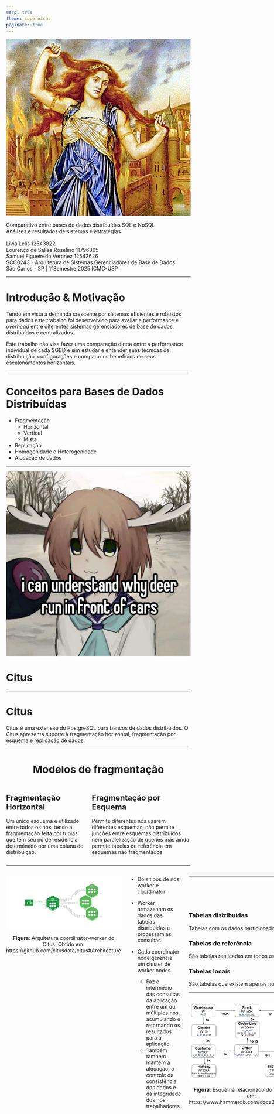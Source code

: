 ```yaml
---
marp: true
theme: copernicus
paginate: true
---
```

<!-- _class: titlepage -->

![bg left:33% saturate:1.5](assets/cassandra_painting.jpg)

<div class="title"> Comparativo entre bases de dados distribuídas SQL e NoSQL </div>
<div class="subtitle"      > Análises e resultados de sistemas e estratégias </div>
<br>
<div class="author"        > Lívia Lelis 12543822 </div>
<div class="author"        > Lourenço de Salles Roselino 11796805 </div>
<div class="author"        > Samuel Figueiredo Veronez 12542626 </div>
<div class="date"          > SCC0243 - Arquitetura de Sistemas Gerenciadores de Base de Dados </div>
<div class="organization"  > São Carlos - SP | 1°Semestre 2025 ICMC-USP </div>

---

# Introdução & Motivação

Tendo em vista a demanda crescente por sistemas eficientes e robustos para dados este trabalho foi desenvolvido para avaliar a performance e <i>overhead</i> entre diferentes sistemas gerenciadores de base de dados, distribuídos e centralizados.

Este trabalho não visa fazer uma comparação direta entre a performance individual de cada SGBD e sim estudar e entender suas técnicas de distribuição, configurações e comparar os beneficios de seus escalonamentos horizontais.

---

# Conceitos para Bases de Dados Distribuídas

- Fragmentação
  - Horizontal
  - Vertical
  - Mista
- Replicação
- Homogenidade e Heterogenidade
- Alocação de dados

---

<!-- _class: transition -->

![bg opacity:.03 blur:2.0px grayscale:1 brightness:0.75](https://github.com/VH-Evil-Inc/asgbd/blob/main/vhevilinc.jpg?raw=true)

# Citus

---

# Citus

Citus é uma extensão do PostgreSQL para bancos de dados distribuídos. O Citus apresenta suporte à fragmentação horizontal, fragmentação por esquema e replicação de dados.

---

<center>

# Modelos de fragmentação

</center>

<div class="columns">
<div>

## Fragmentação Horizontal

Um único esquema é utilizado entre todos
os nós, tendo a fragmentação feita por
tuplas que tem seu nó de residência determinado por uma coluna
de distribuição.

</div>

<div>

## Fragmentação por Esquema

Permite diferentes nós usarem diferentes esquemas, não permite junções entre esquemas distribuidos nem paralelização de queries mas ainda permite tabelas de referência em esquemas não fragmentados.

</div>
</div>

---

<div class="columns">
<div>

![h:400 drop-shadow:4px,5px,15px,#010101](./assets/citus-architecture.png)

<figcaption align="center">
<b>Figura</b>: Arquitetura coordinator-worker do Citus. Obtido em: https://github.com/citusdata/citus#Architecture
</figcaption>

</div>
<div>

- Dois tipos de nós: worker e coordinator

- Worker armazenam os dados das tabelas distribuidas e processam as consultas
- Cada coordinator node gerencia um cluster de worker nodes
  - Faz o intermédio das consultas da aplicação entre um ou múltiplos nós, acumulando e retornando os resultados para a aplicação
  - Também também mantém a alocação, o controle da consistência dos dados e da integridade dos nós trabalhadores.

</div>
<div>

---

<center>

# Tipos de Tabelas

</center>

<div class="columns3">
<div>

### Tabelas distribuídas

Tabelas com os dados particionados e distribuídos entre vários nós trabalhadores, permitindo consultas e operações paralelas.

</div>

<div>

### Tabelas de referência

São tabelas replicadas em todos os nós trabalhadores, utilizadas para armazenar dados pequenos e frequentemente acessados.

</div>

<div>

### Tabelas locais

São tabelas que existem apenas no nó coordenador e não são distribuídas nem replicadas.

</div>

</div>

---

<div class="columns">
<div>

<center>

![h:400 drop-shadow:4px,5px,15px,#010101](./assets/ch3-2.png)

<figcaption align="center">
<b>Figura</b>: Esquema relacionado do TPC-C. Obtido em: https://www.hammerdb.com/docs3.3/ch03s05.html
</figcaption>

</center>

</div>
<div>
<center>

### TCP-C

</center>

- Benchmark padronizado pela Transaction Processing Performance Council.
- Simula um sistema de empresa de vendas por atacado e transações típicas.
  - Novos Pedidos
  - Pagamentos
  - Processamento de Entregas
  - Consulta de Status de Pedidos
  - Consulta de Níveis de Estoque

</div>
<div>

---

# Estratégia de Distribuição do Citus

```sql
-- Distribution Configuration
SELECT create_distributed_table('customer', 'c_w_id')
SELECT create_distributed_table('district', 'd_w_id')
SELECT create_distributed_table('history', 'h_w_id')
SELECT create_distributed_table('warehouse', 'w_id')
SELECT create_distributed_table('stock', 's_w_id')
SELECT create_distributed_table('new_order', 'no_w_id')
SELECT create_distributed_table('orders', 'o_w_id')
SELECT create_distributed_table('order_line', 'ol_w_id')

SELECT create_reference_table('item')
```

---

# Ambiente

- PostgreSQL 17 & Citus 13
- Single Node x Multi Node ( 1 coord. ; 3 workers )
- Inicial: 4 CPUs e 8GB de RAM, restringidos via Docker no mesmo host
- Cloud: 4 vCPUs e 8GB de RAM, droplets de recurso compartilhado na DO

---

<!-- _class: transition -->

# Resultados do Benchmark (Local)

---

- **Single-Node**: 31.405 operações novas e 62.424 transações por minuto
- **Multi-Node**: 15.304 operações novas e 35.762 transações por minuto

---

# Ganho de performance e eficiência

| Métrica              | Single-Node | Multi-Node | Speedup | Eficiência (3 nós) | Eficiência (4 nós) |
|----------------------|-------------|------------|---------|--------------------|--------------------|
| Operações novas/min  | 31.405      | 15.304     | 0.49×   | 16.4%              | 12.3%              |
| Transações/min       | 62.424      | 35.762     | 0.57×   | 18.9%              | 14.3%              |

---

| PROC     | Replicas | MIN (ms) | AVG (ms) | MAX (ms)  | P99 (ms) | P95 (ms) | P50 (ms) |
| -------- | -------- | -------- | -------- | --------- | -------- | -------- | -------- |
| PAYMENT  | Single   | 0.833    | 52.601   | 1257.365  | 413.035  | 167.278  | 27.633   |
|          | Multi    | 0.990    | 101.086  | 1767.711  | 611.674  | 352.694  | 72.123   |
| NEWORD   | Single   | 1.640    | 48.569   | 1255.893  | 413.374  | 160.868  | 23.915   |
|          | Multi    | 1.774    | 107.871  | 1737.546  | 607.420  | 362.191  | 83.081   |
| SLEV     | Single   | 0.440    | 153.889  | 21302.445 | 4235.829 | 73.669   | 6.215    |
|          | Multi    | 0.612    | 63.438   | 5600.833  | 730.162  | 224.685  | 8.710    |
| DELIVERY | Single   | 1.278    | 54.623   | 1417.772  | 441.496  | 191.119  | 25.470   |
|          | Multi    | 2.286    | 115.989  | 1505.085  | 596.206  | 375.478  | 90.453   |
| OSTAT    | Single   | 0.104    | 2.725    | 455.587   | 47.199   | 3.844    | 1.292    |
|          | Multi    | 0.269    | 7.474    | 609.841   | 80.547   | 60.180   | 2.439    |

---

<!-- _class: transition -->

# Resultados do Benchmark (Cloud)

---

- **Single-Node**: 51.498 operações novas e 118.229 transações por minuto  
- **Multi-Node**: 67.108 operações novas e 154.437 transações por minuto

---

# Ganho de performance e eficiência

| Métrica              | Single-Node | Multi-Node | Speedup | Eficiência (3 nós) | Eficiência (4 nós) |
|----------------------|-------------|------------|---------|--------------------|--------------------|
| Operações novas/min  | 51.498      | 67.108     | 1.30×   | 43.3%              | 32.6%              |
| Transações/min       | 118.229     | 154.437    | 1.31×   | 43.7%              | 32.7%              |

---

| PROC     | Replicas | MIN (ms) | AVG (ms) | MAX (ms)   | P99 (ms) | P95 (ms) | P50 (ms) |
| -------- | -------- | -------- | -------- | ---------- | -------- | -------- | -------- |
| NEWORD   | Single   | 0.857    | 47.773   | 497.174    | 191.415  | 127.932  | 38.338   |
|          | Multi    | 2.333    | 26.435   | 582.658    | 211.060  | 113.347  | 9.682    |
| PAYMENT  | Single   | 0.400    | 15.545   | 422.251    | 112.142  | 50.166   | 9.886    |
|          | Multi    | 1.028    | 22.988   | 767.196    | 238.873  | 138.448  | 4.133    |
| DELIVERY | Single   | 0.990    | 74.445   | 667.467    | 268.406  | 184.238  | 62.080   |
|          | Multi    | 2.539    | 26.001   | 388.739    | 144.493  | 89.586   | 13.082   |
| SLEV     | Single   | 0.926    | 22.806   | 14.701.909 | 130.593  | 54.970   | 7.961    |
|          | Multi    | 1.629    | 31.134   | 12.533.507 | 672.486  | 56.177   | 4.754    |
| OSTAT    | Single   | 0.400    | 10.674   | 364.984    | 63.122   | 34.078   | 6.585    |
|          | Multi    | 0.990    | 8.749    | 244.090    | 62.440   | 33.984   | 3.864    |

---
<!-- _class: transition -->

![bg opacity:.08 blur:2.0px grayscale:1 brightness:0.75](./assets/cassandra_eye.png)

# Cassandra 👁

---

# Cassandra

Apache Cassandra é um banco de dados _open-source_ NoSQL distribuído, sendo classificado como um _Wide-Column Database_.

- Arquitetura _masterless_ com _clusters_ organizados em forma de anel

<center>

![h:400 drop-shadow:4px,5px,15px,#010101](./assets/apache-cassandra-diagrams-01.jpg)

</center>

---

# Wide Column

- Organização em linhas e colunas, com formatos que podem variar para uma mesma tabela.
- Chave Primária definida como chave de partição e, opcionalmente, chave de clustering.

---

# Estrutura de Dados e Particionamento

- Organização em _keyspaces_, distribuição por intervalod do espaço de tonkens

- Cada linha é identificada por uma chave primária composta por um partition key e, opcionalmente, colunas de ordenação

---

# Replicação, Tolerância a Falhas e Consistência

- Configurável por _keyspace_, permitindo definir o fator e a estratégia de replicação.

- _Tunable consistency_, permitindo o usuário definir por operação quantos nós precisam confirmar uma leitura ou escrita para que ela seja bem-sucedida.

- Por padrão opera como sistema _AP_ (alta disponibilidade e tolerância a partições), mas pode ser configurado como _CP_(consistência e tolerância a partições)

---

# Yahoo! Cloud Serving Benchmarking (YCSB)

- Benchmark amplamente utilizado para sistemas de banco de dados NoSQL.

- O YCSB utiliza um modelo de dados simples baseado em chave-valor. O formato
padrão do banco de dados possui 1 chave primária _YCSB_KEY_ e um conjunto de dados _FIELD0_, _FIELD1_, ..., _FIELD9_ que por padrão são tipo String.

---

# Ambiente

- Cassandra 4.1
- Single Node x Multi Node ( 3 instâncias )
- Cloud: 4 vCPUs e 8GB de RAM, droplets de recurso compartilhado na DO

<!-- _class: transition2 -->

# Resultados do Cassandra

---

# Tempos de benchmark no YCSB

| Configuração         | Tempo de Carregamento (ms) | Tempo de Execução (ms) |
| :------------------- | -------------------------: | ---------------------: |
| Nó único             |                    386 275 |                625 923 |
| 3 nós sem replicação |                    224 126 |                225 164 |
| 3 nós com replicação |                    477 892 |                552 229 |

---

# Ganho de performance e eficiência

| Configuração         | Tempo de Carregamento (ms) | Speedup Carga | Eficiência Carga | Tempo de Execução (ms) | Speedup Execução | Eficiência Execução |
|----------------------|-----------------------------|---------------|------------------|--------------------------|-------------------|----------------------|
| Nó único             | 386 275                     | 1.00×         | -                | 625 923                  | 1.00×             | -                    |
| 3 nós sem replicação | 224 126                     | 1.72×         | 57.3%            | 225 164                  | 2.78×             | 92.7%                |
| 3 nós com replicação | 477 892                     | 0.81×         | 27.0%            | 552 229                  | 1.13×             | 37.7%                |

---

# Resultados do benchmark YCSB - Único nó

| Operação |  Operações | Latência Média (μs) | Latência Mín (μs) | Latência Máx (μs) | 95\% (μs) | 99\% (μs) |
| :------- | ---------: | ------------------: | ----------------: | ----------------: | --------: | --------: |
| INSERT   | 10 000 000 |            1 222,82 |               197 |           148 607 |     1 961 |     5 299 |
| READ     |  5 000 753 |            2 296,55 |               220 |           135 295 |     4 583 |    11 775 |
| UPDATE   |  4 999 247 |            1 681,11 |               159 |           149 759 |     2 923 |     7 011 |

---

# Resultados agregados do benchmark YCSB - 3 nós sem replicação

| Operação |  Operações | Latência Média (μs) | Latência Mín (μs) | Latência Máx (μs) | 95\% (μs) | 99\% (μs) |
| :------- | ---------: | ------------------: | ----------------: | ----------------: | --------: | --------: |
| INSERT   | 10 000 000 |              703,01 |               159 |           139 135 |     1 084 |     2 669 |
| READ     |  4 998 961 |              759,82 |               210 |            97 151 |     1 205 |     2 307 |
| UPDATE   |  5 001 039 |              656,09 |               160 |            95 935 |     1 087 |     2 964 |

---

# Resultados agregados do benchmark YCSB - 3 nós com replicação

| Operação |  Operações | Latência Média (μs) | Latência Mín (μs) | Latência Máx (μs) | 95\% (μs) | 99\% (μs) |
| :------- | ---------: | ------------------: | ----------------: | ----------------: | --------: | --------: |
| INSERT   | 10 000 000 |            1 514,36 |               186 |           149 119 |     3 843 |     9 103 |
| READ     |  5 000 119 |            2 334,83 |               268 |           125 119 |     5 563 |    11 191 |
| UPDATE   |  4 999 881 |            1 170,27 |               182 |           114 431 |     3 099 |     5 983 |

---

# Conclusão

| Métrica / Configuração              | Speedup | Eficiência (3 nós) | Eficiência (4 nós) |
| ----------------------------------- | ------- | ------------------ | ------------------ |
| **PostgreSQL - Operações/min**      | 1.30×   | 43.3%              | 32.6%              |
| **PostgreSQL - Transações/min**     | 1.31×   | 43.7%              | 32.7%              |
| **Cassandra - Carga (sem rép.)**    | 1.72×   | 57.3%              | —                  |
| **Cassandra - Carga (com rép.)**    | 0.81×   | 27.0%              | —                  |
| **Cassandra - Execução (sem rép.)** | 2.78×   | 92.7%              | —                  |
| **Cassandra - Execução (com rép.)** | 1.13×   | 37.7%              | —                  |

---

# Perguntas
